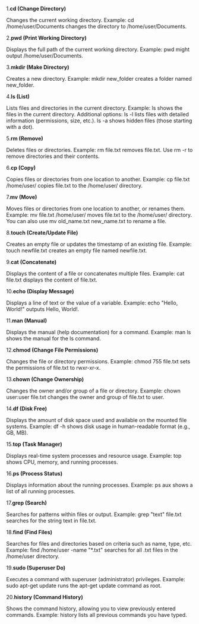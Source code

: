 1.**cd (Change Directory)**

Changes the current working directory.
Example: cd /home/user/Documents changes the directory to /home/user/Documents.

2.**pwd (Print Working Directory)**

Displays the full path of the current working directory.
Example: pwd might output /home/user/Documents.

3.**mkdir (Make Directory)**

Creates a new directory.
Example: mkdir new_folder creates a folder named new_folder.

4.**ls (List)**

Lists files and directories in the current directory.
Example: ls shows the files in the current directory.
Additional options:
ls -l lists files with detailed information (permissions, size, etc.).
ls -a shows hidden files (those starting with a dot).

5.**rm (Remove)**

Deletes files or directories.
Example: rm file.txt removes file.txt.
Use rm -r to remove directories and their contents.

6.**cp (Copy)**

Copies files or directories from one location to another.
Example: cp file.txt /home/user/ copies file.txt to the /home/user/ directory.

7.**mv (Move)**

Moves files or directories from one location to another, or renames them.
Example: mv file.txt /home/user/ moves file.txt to the /home/user/ directory.
You can also use mv old_name.txt new_name.txt to rename a file.

8.**touch (Create/Update File)**

Creates an empty file or updates the timestamp of an existing file.
Example: touch newfile.txt creates an empty file named newfile.txt.

9.**cat (Concatenate)**

Displays the content of a file or concatenates multiple files.
Example: cat file.txt displays the content of file.txt.

10.**echo (Display Message)**

Displays a line of text or the value of a variable.
Example: echo "Hello, World!" outputs Hello, World!.

11.**man (Manual)**

Displays the manual (help documentation) for a command.
Example: man ls shows the manual for the ls command.

12.**chmod (Change File Permissions)**

Changes the file or directory permissions.
Example: chmod 755 file.txt sets the permissions of file.txt to rwxr-xr-x.

13.**chown (Change Ownership)**

Changes the owner and/or group of a file or directory.
Example: chown user:user file.txt changes the owner and group of file.txt to user.

14.**df (Disk Free)**

Displays the amount of disk space used and available on the mounted file systems.
Example: df -h shows disk usage in human-readable format (e.g., GB, MB).

15.**top (Task Manager)**

Displays real-time system processes and resource usage.
Example: top shows CPU, memory, and running processes.

16.**ps (Process Status)**

Displays information about the running processes.
Example: ps aux shows a list of all running processes.

17.**grep (Search)**

Searches for patterns within files or output.
Example: grep "text" file.txt searches for the string text in file.txt.

18.**find (Find Files)**

Searches for files and directories based on criteria such as name, type, etc.
Example: find /home/user -name "*.txt" searches for all .txt files in the /home/user directory.

19.**sudo (Superuser Do)**

Executes a command with superuser (administrator) privileges.
Example: sudo apt-get update runs the apt-get update command as root.

20.**history (Command History)**

Shows the command history, allowing you to view previously entered commands.
Example: history lists all previous commands you have typed.
